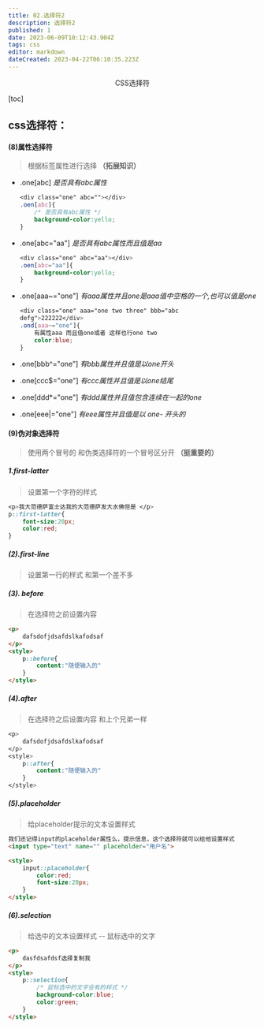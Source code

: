 ```yaml
---
title: 02.选择符2
description: 选择符2
published: 1
date: 2023-06-09T10:12:43.904Z
tags: css
editor: markdown
dateCreated: 2023-04-22T06:10:35.223Z
---
```


<center>CSS选择符</center>

[toc]



## css选择符：

#### (8)属性选择符

> 根据标签属性进行选择  **（拓展知识）**

- .one[abc]   *是否具有abc属性*

  ```css
  <div class="one" abc=""></div>
  .oen[abc]{
      /* 是否具有abc属性 */
      background-color:yello;
  }
  
  ```

* .one[abc="aa"]   *是否具有abc属性而且值是aa*

  ```css
  <div class="one" abc="aa"></div>
  .oen[abc="aa"]{
      background-color:yello;
  }
  ```

* .one[aaa~="one"]  *有aaa属性并且one是aaa值中空格的一个,也可以值是one*

  ```css
  <div class="one" aaa="one two three" bbb="abc 
  defg">222222</div>
  .ond[aaa~="one"]{   
      有属性aaa 而且值one或者 这样也行one two
      color:blue;
  }
  ```

* .one[bbb^="one"]   *有bbb属性并且值是以one开头*

  

* .one[ccc$="one"]  *有ccc属性并且值是以one结尾*



* .one[ddd*="one"] *有ddd属性并且值包含连续在一起的one*



* .one[eee|="one"] *有eee属性并且值是以 one- 开头的*



#### (9)伪对象选择符

> 使用两个冒号的   和伪类选择符的一个冒号区分开  **（挺重要的）**

##### 1.first-latter

> 设置第一个字符的样式

```css
<p>我大范德萨富士达我的大范德萨发大水佛但是 </p>
p::first-latter{
	font-size:20px;
	color:red;
}
```

##### (2).first-line

> 设置第一行的样式   和第一个差不多

##### (3). before

> 在选择符之前设置内容

```html
<p>
    dafsdofjdsafdslkafodsaf
</p>
<style>
  	p::before{
		content:"随便输入的"
	}
</style>
```

##### (4).after

> 在选择符之后设置内容  和上个兄弟一样

```css
<p>
    dafsdofjdsafdslkafodsaf
</p>
<style>
  	p::after{
		content:"随便输入的"
	}
</style>
```



##### (5).placeholder

> 给placeholder提示的文本设置样式   

```html
我们还记得input的placeholder属性么，提示信息，这个选择符就可以给他设置样式
<input type="text" name="" placeholder="用户名">

<style>
    input::placeholder{
        color:red;
        font-size:20px;
    }
</style>
```

##### (6).selection

> 给选中的文本设置样式    --   鼠标选中的文字

```html
<p>
    dasfdsafdsf选择复制我 
</p>
<style>
    p::selection{
        /* 鼠标选中的文字会有的样式 */
        background-color:blue;
        color:green;
    }
</style>
```

